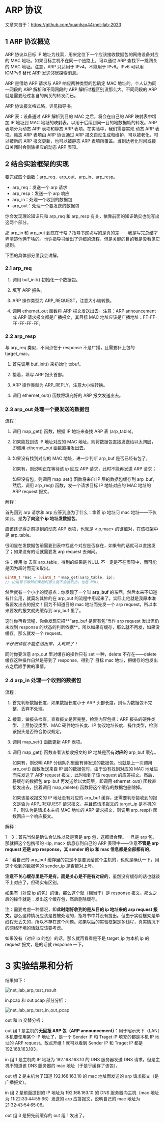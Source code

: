 # ARP 协议

文章来自于：https://github.com/xuanhao44/net-lab-2023

## 1 ARP 协议概览

ARP 协议以目标 IP 地址为线索，用来定位下一个应该接收数据包的网络设备对应的 MAC 地址。如果目标主机不在同一个链路上，可以通过 ARP 查找下一跳网关的 MAC 地址。注意，ARP 只适用于 IPv4，不能用于 IPv6。IPv6 可以用 ICMPv6 替代 ARP 发送邻居探索消息。

ARP 是借助 ARP 请求与 ARP 响应两种类型的包确定 MAC 地址的。个人认为同一网段的 ARP 解析和不同网段的 ARP 解析过程区别没那么大。不同网段的 ARP 就是需要经过各自的网关的转发而已。

ARP 协议报文格式略，详见指导书。

ARP 表：设备通过 ARP 解析到目的 MAC 之后，将会在自己的 ARP 映射表中增加 IP 地址到 MAC 地址的映射表，以用于后续到同一目的地数据帧的转发。ARP 表项分为动态 ARP 表项和静态 ARP 表项。在实验中，我们需要实现 动态 ARP 表项。动态 ARP 表项由 ARP 协议通过 ARP 报文自动生成和维护，可以被老化，可以被新的 ARP 报文更新，也可以被静态 ARP 表项所覆盖。当到达老化时间或接口关闭时会删除相应的动态 ARP 表项。

## 2 结合实验框架的实现

要完成四个函数：arp_req、arp_out、arp_in、arp_resp。

- arp_req：发送一个 arp 请求
- arp_resp：发送一个 arp 响应
- arp_in：处理一个收到的数据包
- arp_out：处理一个要发送的数据包

你会发现理论知识只和 arp_req 和 arp_resp 有关，依靠前面的知识确实也能写出这两个部分。

那 arp_in 和 arp_out 到底在干啥？指导书这块写的是真的差——我是写完总结才弄清楚他俩干啥的。也许指导书给出了详细的流程，但是关键的目的我是没看见它提到。

下面的具体部分里我会讲解。

### 2.1 arp_req

1. 调用 buf_init() 初始化一个数据包。

2. 填写 ARP 报头。

3. ARP 操作类型为 ARP_REQUEST，注意大小端转换。
4. 调用 ethernet_out 函数将 ARP 报文发送出去。注意：ARP announcement 或 ARP 请求报文都是广播报文，其目标 MAC 地址应该是广播地址：FF-FF-FF-FF-FF-FF。

### 2.2 arp_resp

与 arp_req 类似，不同点在于 response 不是广播，且需要补上包的 target_mac。

1. 首先调用 buf_init() 来初始化 txbuf。

2. 接着，填写 ARP 报头首部。

3. ARP 操作类型为 ARP_REPLY，注意大小端转换。

4. 调用 ethernet_out() 函数将填充好的 ARP 报文发送出去。

### 2.3 arp_out 处理一个要发送的数据包

流程：

1. 调用 map_get() 函数，根据 IP 地址来查找 ARP 表 (arp_table)。

2. 如果能找到该 IP 地址对应的 MAC 地址，则将数据包直接发送给以太网层，即调用 ethernet_out 函数直接发出去。

3. 如果没有找到对应的 MAC 地址，进一步判断 arp_buf 是否已经有包了，

   如果有，则说明正在等待该 ip 回应 ARP 请求，此时不能再发送 ARP 请求；

   如果没有包，则调用 map_set() 函数将来自 IP 层的数据包缓存到 arp_buf，然后，调用 arp_req() 函数，发一个请求目标 IP 地址对应的 MAC 地址的 ARP request 报文。

解释：

首先回到 arp 请求和 arp 应答到底为了什么：拿着 ip 地址问 mac 地址——不仅如此，是**为了向这个 ip 地址发数据包**。

应该还记得之前提到的动态 ARP 表项，也就是 <ip,mac> 的键值对，在该框架中是 arp_table。

很明显在发数据包前需要到表中找这个对应是否存在，如果有的话就可以直接发了；如果没有的话就需要发 arp request 去询问。

注：使用 ip 去查 arp_table，得到的结果是 NULL 不一定是不在表项中，而可能是因为超时而无法取出。

```c
uint8_t *mac = (uint8_t *)map_get(&arp_table, ip);
// 由指导书得知如果超时那么就不会被取出，也是 NULL
```

然后就有一个小小的疑惑点：你发现了一个叫 **arp_buf** 的东西，然后本来不知道有什么用，就莫名其妙的在 arp_out 的流程中用起来了。实际上他就是我原本准备要发出去的报文！因为不知道目的 mac 地址而先发一个 arp request，所以本来要发的报文就先缓存到 arp_buf 里了。

这时你再看流程，你会发现它把**”arp_buf 是否有包“当作 arp request 发出但仍未收到 response 的状态的判断依据**。所以如果有缓存，那么就不再发，如果没缓存，那么就发一个 request。

*不仔细读就不能总结出来，太鸡贼了！*

同时你要注意 arp_out 里对缓存的操作只有 set 一种，delete 不存在——delete 缓存这种操作自然是等到了 response，得到了 目标 mac 地址，把缓存的包发出去之后顺手做的事情。

### 2.4 arp_in 处理一个收到的数据包

流程：

1. 首先判断数据长度，如果数据长度小于 ARP 头部长度，则认为数据包不完整，丢弃不处理。

2. 接着，做报头检查，查看报文是否完整，检测内容包括：ARP 报头的硬件类型、上层协议类型、MAC 硬件地址长度、IP 协议地址长度、操作类型，检测该报头是否符合协议规定。

3. 调用 map_set() 函数更新 ARP 表项。

4. 调用 map_get() 函数查看该接收报文的 IP 地址是否有**对应的** arp_buf 缓存。

   如果有，则说明 ARP 分组队列里面有待发送的数据包。也就是上一次调用 arp_out() 函数发送来自 IP 层的数据包时，由于没有找到对应的 MAC 地址进而先发送了 ARP request 报文，此时收到了该 request 的应答报文。然后，将缓存的数据包 arp_buf 再发送给以太网层，即调用 ethernet_out() 函数直接发出去，接着调用 map_delete() 函数将这个缓存的数据包删除掉。

   如果该接收报文的 IP 地址没有对应的 arp_buf 缓存，还需要判断接收到的报文是否为 ARP_REQUEST 请求报文，并且该请求报文的 target_ip 是本机的 IP，则认为是请求本主机 MAC 地址的 ARP 请求报文，则调用 arp_resp() 函数回应一个响应报文。

解释：

1 - 3：首先当然是确认合法性以及是否是 arp 包，这都很合理。一旦是 arp 包，那就把这个包携带的 <ip, mac> 信息存到自己的 ARP 表项中——注意**不管是 arp request 还是 arp response，其 sender 的 ip 和 mac 信息都是全部都有的**。

4：看自己的 arp_buf 缓存里的包是不是要发给这个主机的，也就是确认一下，用这个收到的数据包的 sender_ip 是否能对上号。

**注意不关心缓存里是不是有，而是关心是不是有对应的**，虽然没有缓存的话也就谈不上对应了，但确实有区别。

如果有（对应 ip 的包）的话，那么这个就（相当于）是 response 报文。那么之后的操作就是：发出这个缓存包，然后删除缓存。

注：需要考虑一种情况，即**此时刚好收到的是从目的 ip 地址来的 arp request 报文**，那么这种情况应该是要被处理的，指导书中并没有提出。但由于实验框架是单线程无丢失的，所以不存在这个问题。如果以后的实验框架是多线程，真实情况下的网络环境的话就应该要考虑。

如果没有（对应 ip 的包）的话，那么就再看看是不是 target_ip 为本机 ip 的 request 报文，是的话就 response 一下。

# 3 实验结果和分析

结果如下：

![net_lab_arp_test_result](https://typora-1304621073.cos.ap-guangzhou.myqcloud.com/typora/net_lab/net_lab_arp_test_result.png)

in.pcap 和 out.pcap 部分分析：

![net_lab_arp_test_in_out_pcap](https://typora-1304621073.cos.ap-guangzhou.myqcloud.com/typora/net_lab/net_lab_arp_test_in_out_pcap.png)

out 和 in 交替分析：

out 组 1 是主机的**无回报 ARP 包（ARP announcement）**：用于昭示天下（LAN）本机要使用某个 IP 地址了，是一个 Sender IP 和 Traget IP 填充的都是本机 IP 地址的 ARP request。故点开组 1 就可以看到 Sender IP 和 Traget IP 都是 192.168.163.103。

in 组 1 是主机向 IP 地址为 192.168.163.10 的 DNS 服务器发送 DNS 请求，但是主机不知道该 DNS 服务器的 mac 地址（于是乎缓存了该包）。

out 组 2 是主机为了知道 192.168.163.10 的 mac 地址而发送的 arp 请求报文（是广播报文）。

in 组 2 是前面提到的 IP 地址为 192.168.163.10 的 DNS 服务器向主机（mac 地址为 11:22:33:44:55:66）发送的 arp 应答报文，说明自己的 mac 地址为 21:32:43:54:65:06。

out 组 3 是把先前缓存的 out 组 1 发出了。
